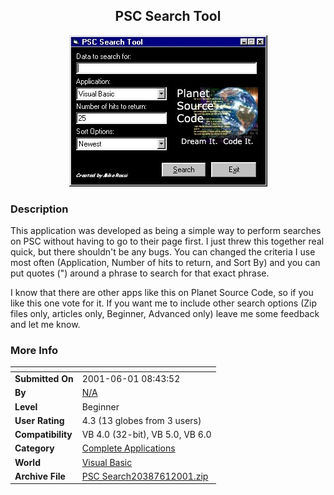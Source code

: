 ﻿<div align="center">

## PSC Search Tool

<img src="PIC200161911431158.jpg">
</div>

### Description

This application was developed as being a simple way to perform searches on PSC without having to go to their page first. I just threw this together real quick, but there shouldn't be any bugs. You can changed the criteria I use most often (Application, Number of hits to return, and Sort By) and you can put quotes (") around a phrase to search for that exact phrase.

I know that there are other apps like this on Planet Source Code, so if you like this one vote for it. If you want me to include other search options (Zip files only, articles only, Beginner, Advanced only) leave me some feedback and let me know.
 
### More Info
 


<span>             |<span>
---                |---
**Submitted On**   |2001-06-01 08:43:52
**By**             |[N/A](https://github.com/Planet-Source-Code/PSCIndex/blob/master/ByAuthor/empty.md)
**Level**          |Beginner
**User Rating**    |4.3 (13 globes from 3 users)
**Compatibility**  |VB 4\.0 \(32\-bit\), VB 5\.0, VB 6\.0
**Category**       |[Complete Applications](https://github.com/Planet-Source-Code/PSCIndex/blob/master/ByCategory/complete-applications__1-27.md)
**World**          |[Visual Basic](https://github.com/Planet-Source-Code/PSCIndex/blob/master/ByWorld/visual-basic.md)
**Archive File**   |[PSC Search20387612001\.zip](https://github.com/Planet-Source-Code/psc-search-tool__1-23673/archive/master.zip)








